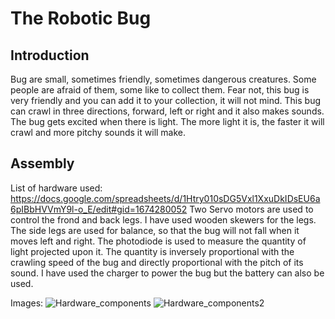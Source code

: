# The Robotic Bug
## Introduction
Bug are small, sometimes friendly, sometimes dangerous creatures. Some people are afraid of them, some like to collect them. Fear not, this bug is very friendly and you can add it to your collection, it will not mind.
This bug can crawl in three directions, forward, left or right and it also makes sounds. The bug gets excited when there is light. The more light it is, the faster it will crawl and more pitchy sounds it will make.

## Assembly
List of hardware used: https://docs.google.com/spreadsheets/d/1Htry010sDG5Vxl1XxuDkIDsEU6a6pIBbHVVmY9l-o_E/edit#gid=1674280052
Two Servo motors are used to control the frond and back legs. I have used wooden skewers for the legs. The side legs are used for balance, so that the bug will not fall when it moves left and right.
The photodiode is used to measure the quantity of light projected upon it. The quantity is inversely proportional with the crawling speed of the bug and directly proportional with the pitch of its sound.
I have used the charger to power the bug but the battery can also be used.

Images:
![Hardware_components](https://ibb.co/b3KpJ9T)
![Hardware_components2](https://ibb.co/Vj8djtp)
